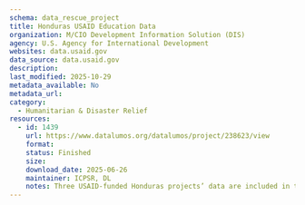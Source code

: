 ```yaml
---
schema: data_rescue_project 
title: Honduras USAID Education Data
organization: M/CIO Development Information Solution (DIS)
agency: U.S. Agency for International Development
websites: data.usaid.gov
data_source: data.usaid.gov
description: 
last_modified: 2025-10-29
metadata_available: No
metadata_url: 
category:
  - Humanitarian & Disaster Relief 
resources:
  - id: 1439
    url: https://www.datalumos.org/datalumos/project/238623/view
    format: 
    status: Finished
    size: 
    download_date: 2025-06-26
    maintainer: ICPSR, DL
    notes: Three USAID-funded Honduras projects’ data are included in this folder, covering the period from 2011 to 2018. The projects are 1) EducAcción-PRI Promising Reading Intervention Impact Evaluation, 2) Honduras Reading Activity (HRA), and 3) MIDEH. Across the projects, the folder contains the following files and numbers of each codebooks (17), consent (1), data files (53), instruments (6), and reports (13).
---
```


